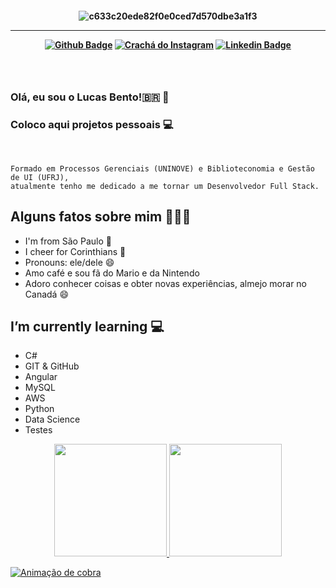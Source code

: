 <h4 align="center">
 
![ c633c20ede82f0e0ced7d570dbe3a1f3 ](https://user-images.githubusercontent.com/70382532/138322189-2db8df52-9dcb-40a0-88a8-c365466bd33d.gif)

 <hr>

[![ Github Badge ](https://img.shields.io/badge/-Facebook-blue?style=for-the-badge&logo=Facebook&logoColor=white&link=https://github.com/lucasbtomaz)](https://www.facebook.com/profile.php?id=100074174958021)
[![ Crachá do Instagram ](https://img.shields.io/badge/-instagram-red?style=for-the-badge&logo=instagram&logoColor=white&link=https://github.com/lucasbtomaz)](https://instagram.com/tomaz.lucass/)
[![ Linkedin Badge ](https://img.shields.io/badge/-Linkedin-blue?style=for-the-badge&logo=Linkedin&logoColor=white&link=https://github.com/lucasbtomaz)](https://www.linkedin.com/in/lucasbentotomaz)
</h4>

<h3 align="center"> <br>

### Olá, eu sou o Lucas Bento!🇧🇷 👋 
### Coloco aqui projetos pessoais 💻
   
<br>

</h3>
   
```
Formado em Processos Gerenciais (UNINOVE) e Biblioteconomia e Gestão de UI (UFRJ),
atualmente tenho me dedicado a me tornar um Desenvolvedor Full Stack.
```

##  Alguns fatos sobre mim 👨🏻‍💻
   
- I'm from São Paulo 🌇
- I cheer for Corinthians 🏴
- Pronouns: ele/dele 😄
- Amo café e sou fã do Mario e da Nintendo
- Adoro conhecer coisas e obter novas experiências, almejo morar no Canadá 😄



## I’m currently learning 💻
  - C#
  - GIT & GitHub
  - Angular
  - MySQL
  - AWS
  - Python
  - Data Science
  - Testes

   


<div align="center">
 <a href="https://github.com/lucasbtomaz">
 <img height="180em" src="https://github-readme-stats.vercel.app/api?username=lucasbtomaz&show_icons=true&theme=tokyonight&include_all_commits=true&count_private=true"/>
 <img height="180em" src="https://github-readme-stats.vercel.app/api/top-langs/?username=lucasbtomaz&layout=compact&langs_count=7&theme=tokyonight"/>
</div>
   
   ![ Animação de cobra ](https://github.com/lucasbtomaz/LucasBento-Olisantos/blob/output/github-contribution-grid-snake.svg)
    

